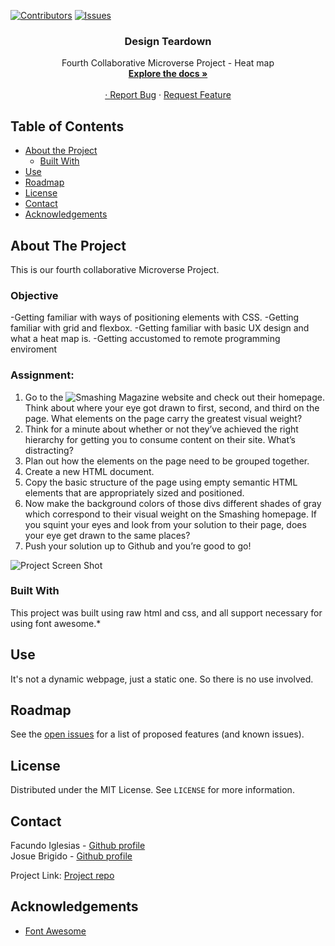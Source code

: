 [![Contributors][contributors-shield]][contributors-url]
[![Issues][issues-shield]][issues-url]
<br />
<p align="center">
 
  <h3 align="center">Design Teardown</h3>
  <p align="center">
    Fourth Collaborative Microverse Project - Heat map
    <br />
    <a href="https://github.com/kalavhan/Desgin-teardown/tree/feature-developer"><strong>Explore the docs »</strong></a>
    <br />
    <br />
    <a href="http://www.kalavhan.com/5thproject/index.html

">View Demo</a>
    ·
    <a href="https://github.com/kalavhan/Desgin-teardown/issues">Report Bug</a>
    ·
    <a href="https://github.com/kalavhan/Desgin-teardown/issues">Request Feature</a>
  </p>
</p>


<!-- TABLE OF CONTENTS -->
## Table of Contents

* [About the Project](#about-the-project)
  * [Built With](#built-with)
* [Use](#use)
* [Roadmap](#roadmap)
* [License](#license)
* [Contact](#contact)
* [Acknowledgements](#acknowledgements)



<!-- ABOUT THE PROJECT -->
## About The Project
This is our fourth collaborative Microverse Project.

### Objective
 -Getting familiar with ways of positioning elements with CSS.
 -Getting familiar with grid and flexbox.
 -Getting familiar with basic UX design and what a heat map is.
 -Getting accustomed to remote programming enviroment
 
### Assignment:
 

   1. Go to the ![Smashing Magazine website](https://www.smashingmagazine.com/) and check out their homepage. Think about where your eye got drawn to first, second, and third on the page. What elements on the page carry the greatest visual weight?
   2. Think for a minute about whether or not they’ve achieved the right hierarchy for getting you to consume content on their site. What’s distracting?
   3. Plan out how the elements on the page need to be grouped together.
   4. Create a new HTML document.
   5. Copy the basic structure of the page using empty semantic HTML elements that are appropriately sized and positioned.
   6. Now make the background colors of those divs different shades of gray which correspond to their visual weight on the Smashing homepage. If you squint your eyes and look from your solution to their page, does your eye get drawn to the same places?
   7. Push your solution up to Github and you’re good to go!


![Project Screen Shot][product-screenshot]


### Built With
This project was built using raw html and css, and all support necessary for using font awesome.* 


<!-- USAGE EXAMPLES -->
## Use

It's not a dynamic webpage, just a static one. So there is no use involved.


<!-- ROADMAP -->
## Roadmap

See the [open issues](https://github.com/https://github.com/Fig77/Facu---Juan-Positioning-and-Floating-Elements/issues/issues) for a list of proposed features (and known issues).


<!-- LICENSE -->
## License

Distributed under the MIT License. See `LICENSE` for more information.

<!-- CONTACT -->
## Contact

Facundo Iglesias - [Github profile](https://github.com/Fig77)
<br>
Josue Brigido - [Github profile](https://github.com/kalavhan)

Project Link: [Project repo](https://github.com/kalavhan/Desgin-teardown)



<!-- ACKNOWLEDGEMENTS -->
## Acknowledgements
* [Font Awesome](https://fontawesome.com)


<!-- MARKDOWN LINKS & IMAGES -->
<!-- https://www.markdownguide.org/basic-syntax/#reference-style-links -->
[contributors-shield]: https://img.shields.io/badge/Contributors-2-%2300ff00
[contributors-url]: https://github.com/kalavhan/Desgin-teardown/graphs/contributors
[issues-shield]: https://img.shields.io/badge/issues-0-%2300ff00
[issues-url]: https://github.com/kalavhan/Desgin-teardown/issues
[product-screenshot]: assets/product_ss.png

